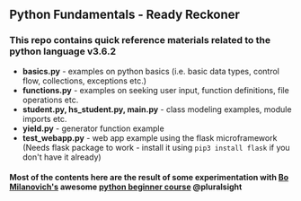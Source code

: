 ## Python Fundamentals - Ready Reckoner

### This repo contains quick reference materials related to the python language v3.6.2

- **basics.py** - examples on python basics (i.e. basic data types, control flow, collections, exceptions etc.)
- **functions.py** - examples on seeking user input, function definitions, file operations etc.
- **student.py, hs_student.py, main.py** - class modeling examples, module imports etc.
- **yield.py** - generator function example
- **test_webapp.py** - web app example using the flask microframework (Needs flask package to work - install it using `pip3 install flask` if you don't have it already)


#### Most of the contents here are the result of some experimentation with [Bo Milanovich's](https://twitter.com/pythonbo) awesome [python beginner course](https://app.pluralsight.com/library/courses/python-getting-started/table-of-contents) @pluralsight